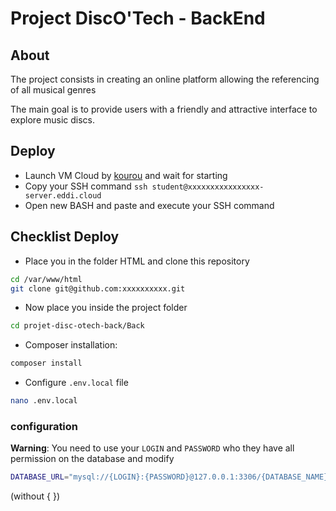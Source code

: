 # Project DiscO'Tech - BackEnd

## About

The project consists in creating an online platform allowing the referencing of all musical genres

The main goal is to provide users with a friendly and attractive interface to explore music discs.

## Deploy

- Launch VM Cloud by [kourou](https://kourou.oclock.io/ressources/vm-cloud/) and wait for starting
- Copy your SSH command `ssh student@xxxxxxxxxxxxxxxx-server.eddi.cloud`
- Open new BASH and paste and execute your SSH command

## Checklist Deploy

- Place you in the folder HTML and clone this repository

```bash
cd /var/www/html
git clone git@github.com:xxxxxxxxxx.git
```

- Now place you inside the project folder
  
```bash
cd projet-disc-otech-back/Back
```

- Composer installation:
```bash
composer install
```

- Configure `.env.local` file
```bash
nano .env.local
```
### configuration
**Warning**: You need to use your `LOGIN` and `PASSWORD` who they have all permission on the database and modify 

```bash
DATABASE_URL="mysql://{LOGIN}:{PASSWORD}@127.0.0.1:3306/{DATABASE_NAME}?serverVersion=mariadb-10.3.38&charset=utf8mb4"
```
(without { })

